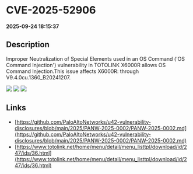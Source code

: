 # CVE-2025-52906

**2025-09-24 18:15:37**

## Description
Improper Neutralization of Special Elements used in an OS Command ('OS Command Injection') vulnerability in TOTOLINK X6000R allows OS Command Injection.This issue affects X6000R: through V9.4.0cu.1360_B20241207.

![](https://img.shields.io/static/v1?label=Score&message=9.3&color=red)
![](https://img.shields.io/static/v1?label=Severity&message=CRITICAL&color=red)
![](https://img.shields.io/static/v1?label=CWE&message=RCE&color=green)

## Links
- [https://github.com/PaloAltoNetworks/u42-vulnerability-disclosures/blob/main/2025/PANW-2025-0002/PANW-2025-0002.md](https://github.com/PaloAltoNetworks/u42-vulnerability-disclosures/blob/main/2025/PANW-2025-0002/PANW-2025-0002.md)
- [https://www.totolink.net/home/menu/detail/menu_listtpl/download/id/247/ids/36.html](https://www.totolink.net/home/menu/detail/menu_listtpl/download/id/247/ids/36.html)
